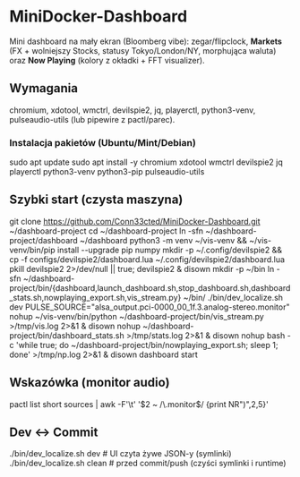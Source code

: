 # MiniDocker-Dashboard

Mini dashboard na mały ekran (Bloomberg vibe): zegar/flipclock, **Markets** (FX + wolniejszy Stocks, statusy Tokyo/London/NY, morphująca waluta) oraz **Now Playing** (kolory z okładki + FFT visualizer).

## Wymagania
chromium, xdotool, wmctrl, devilspie2, jq, playerctl, python3-venv, pulseaudio-utils (lub pipewire z pactl/parec).

### Instalacja pakietów (Ubuntu/Mint/Debian)
sudo apt update
sudo apt install -y chromium xdotool wmctrl devilspie2 jq playerctl python3-venv python3-pip pulseaudio-utils

## Szybki start (czysta maszyna)
git clone https://github.com/Conn33cted/MiniDocker-Dashboard.git ~/dashboard-project
cd ~/dashboard-project
ln -sfn ~/dashboard-project/dashboard ~/dashboard
python3 -m venv ~/vis-venv && ~/vis-venv/bin/pip install --upgrade pip numpy
mkdir -p ~/.config/devilspie2 && cp -f configs/devilspie2/dashboard.lua ~/.config/devilspie2/dashboard.lua
pkill devilspie2 2>/dev/null || true; devilspie2 & disown
mkdir -p ~/bin
ln -sfn ~/dashboard-project/bin/{dashboard,launch_dashboard.sh,stop_dashboard.sh,dashboard_stats.sh,nowplaying_export.sh,vis_stream.py} ~/bin/
./bin/dev_localize.sh dev
PULSE_SOURCE="alsa_output.pci-0000_00_1f.3.analog-stereo.monitor" nohup ~/vis-venv/bin/python ~/dashboard-project/bin/vis_stream.py >/tmp/vis.log 2>&1 & disown
nohup ~/dashboard-project/bin/dashboard_stats.sh >/tmp/stats.log 2>&1 & disown
nohup bash -c 'while true; do ~/dashboard-project/bin/nowplaying_export.sh; sleep 1; done' >/tmp/np.log 2>&1 & disown
dashboard start

## Wskazówka (monitor audio)
pactl list short sources | awk -F'\t' '$2 ~ /\.monitor$/ {print NR")",$2,$5}'

## Dev ↔ Commit
./bin/dev_localize.sh dev     # UI czyta żywe JSON-y (symlinki)
./bin/dev_localize.sh clean   # przed commit/push (czyści symlinki i runtime)
